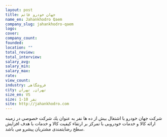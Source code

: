 ```yaml
---
layout: post
title: جهان خودرو قائم
name_en: Jahankhodro Qaem
company_slug: jahankhodro-qaem
logo: 
cover: 
company_count:
founded:
location: ""
total_review: 
total_interview: 
salary_avg: 
salary_min: 
salary_max: 
rate: 
view_count: 
industry: فروشگاهی
city: تهران, تهران
size_en: VS
size: 1-10 نفر
site: http://jahankhodro.com
---
```


شرکت جهان خودرو با اشتغال بیش از ده ها نفر به عنوان يك شركت خصوصي در زمینه ارائه کالا و خدمات خودرویی با تمرکز بر ارتقاء کیفیت کالا و خدمات با هدف افزایش سطح رضایتمندی مشتریان پیشرو می باشد.
